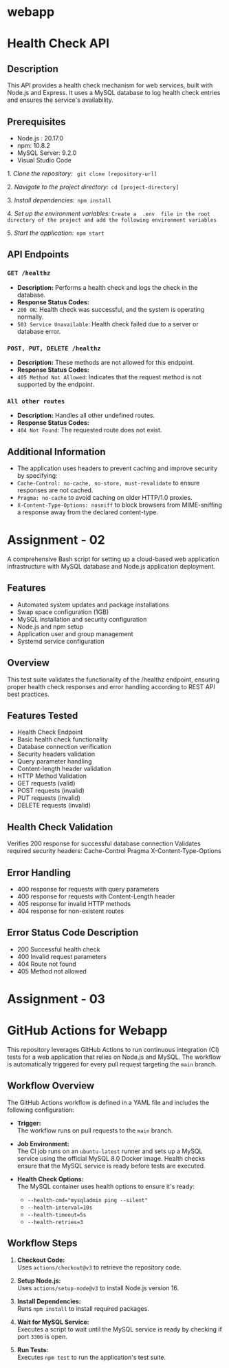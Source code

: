 # webapp
# Health Check API

## Description
This API provides a health check mechanism for web services, built with Node.js and Express. It uses a MySQL database to log health check entries and ensures the service's availability.

## Prerequisites
- Node.js : 20.17.0
- npm: 10.8.2
- MySQL Server: 9.2.0
- Visual Studio Code

1.⁠ ⁠*Clone the repository:*
   ⁠    `git clone [repository-url] `⁠

2.⁠ ⁠*Navigate to the project directory:*
   ⁠ `cd [project-directory]`

3.⁠ ⁠*Install dependencies:*
   ⁠ `npm install` ⁠

4.⁠ ⁠*Set up the environment variables:*
   `Create a ⁠ .env ⁠ file in the root directory of the project and add the following environment variables`

5.⁠ ⁠*Start the application:*
⁠ `npm start` ⁠

## API Endpoints

### `GET /healthz`
- **Description:** Performs a health check and logs the check in the database.
- **Response Status Codes:**
- `200 OK`: Health check was successful, and the system is operating normally.
- `503 Service Unavailable`: Health check failed due to a server or database error.

### `POST, PUT, DELETE /healthz`
- **Description:** These methods are not allowed for this endpoint.
- **Response Status Codes:**
- `405 Method Not Allowed`: Indicates that the request method is not supported by the endpoint.

### `All other routes`
- **Description:** Handles all other undefined routes.
- **Response Status Codes:**
- `404 Not Found`: The requested route does not exist.

## Additional Information
- The application uses headers to prevent caching and improve security by specifying:
- `Cache-Control: no-cache, no-store, must-revalidate` to ensure responses are not cached.
- `Pragma: no-cache` to avoid caching on older HTTP/1.0 proxies.
- `X-Content-Type-Options: nosniff` to block browsers from MIME-sniffing a response away from the declared content-type.


# Assignment - 02 

A comprehensive Bash script for setting up a cloud-based web application infrastructure with MySQL database and Node.js application deployment.

## Features
- Automated system updates and package installations
- Swap space configuration (1GB)
- MySQL installation and security configuration
- Node.js and npm setup
- Application user and group management
- Systemd service configuration

## Overview
This test suite validates the functionality of the /healthz endpoint, ensuring proper health check responses and error handling according to REST API best practices.

## Features Tested

- Health Check Endpoint
- Basic health check functionality
- Database connection verification
- Security headers validation
- Query parameter handling
- Content-length header validation
- HTTP Method Validation
- GET requests (valid)
- POST requests (invalid)
- PUT requests (invalid)
- DELETE requests (invalid)

## Health Check Validation
Verifies 200 response for successful database connection
Validates required security headers:
Cache-Control
Pragma
X-Content-Type-Options

## Error Handling
- 400 response for requests with query parameters
- 400 response for requests with Content-Length header
- 405 response for invalid HTTP methods
- 404 response for non-existent routes


## Error Status Code	Description
- 200	Successful health check
- 400	Invalid request parameters
- 404	Route not found
- 405	Method not allowed

# Assignment - 03

# GitHub Actions for Webapp

This repository leverages GitHub Actions to run continuous integration (CI) tests for a web application that relies on Node.js and MySQL. The workflow is automatically triggered for every pull request targeting the `main` branch.

## Workflow Overview

The GitHub Actions workflow is defined in a YAML file and includes the following configuration:

- **Trigger:**  
  The workflow runs on pull requests to the `main` branch.

- **Job Environment:**  
  The CI job runs on an `ubuntu-latest` runner and sets up a MySQL service using the official MySQL 8.0 Docker image. Health checks ensure that the MySQL service is ready before tests are executed.

- **Health Check Options:**  
  The MySQL container uses health options to ensure it's ready:
  - `--health-cmd="mysqladmin ping --silent"`
  - `--health-interval=10s`
  - `--health-timeout=5s`
  - `--health-retries=3`

## Workflow Steps

1. **Checkout Code:**  
   Uses `actions/checkout@v3` to retrieve the repository code.

2. **Setup Node.js:**  
   Uses `actions/setup-node@v3` to install Node.js version 16.

3. **Install Dependencies:**  
   Runs `npm install` to install required packages.

4. **Wait for MySQL Service:**  
   Executes a script to wait until the MySQL service is ready by checking if port `3306` is open.

5. **Run Tests:**  
   Executes `npm test` to run the application's test suite.
